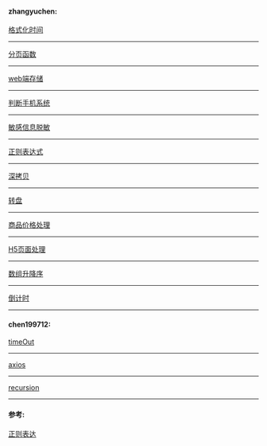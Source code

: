 
#### zhangyuchen: 

[格式化时间](https://github.com/zhanghenvom/utils/blob/master/zhangyuchen/formatTime.js)
- - -
[分页函数](https://github.com/zhanghenvom/utils/blob/master/zhangyuchen/paging.js)
- - -
[web端存储](https://github.com/zhanghenvom/utils/blob/master/zhangyuchen/auth.js)
- - -
[判断手机系统](https://github.com/zhanghenvom/utils/blob/master/zhangyuchen/iosOrAndroid.js)
- - -
[敏感信息脱敏](https://github.com/zhanghenvom/utils/blob/master/zhangyuchen/desensitization.js)
- - -
[正则表达式](https://github.com/zhanghenvom/utils/blob/master/zhangyuchen/RegExp.js)
- - -
[深拷贝](https://github.com/zhanghenvom/utils/blob/master/zhangyuchen/deepCopy.js)
- - -
[转盘](https://github.com/zhanghenvom/utils/blob/master/zhangyuchen/Rotate.js)
- - -
[商品价格处理](https://github.com/zhanghenvom/utils/blob/master/zhangyuchen/toStr.js)
- - -
[H5页面处理](https://github.com/zhanghenvom/utils/blob/master/zhangyuchen/auto-size.js)
- - -
[数组升降序](https://github.com/zhanghenvom/utils/blob/master/zhangyuchen/arrSort.js)
- - -
[倒计时](https://github.com/zhanghenvom/utils/blob/master/zhangyuchen/updateEndTime.js)
- - -

#### chen199712:
[timeOut](https://github.com/zhanghenvom/utils/blob/master/陈/timeOut.js)
- - -
[axios](https://github.com/zhanghenvom/utils/blob/master/陈/axios.js)
- - -
[recursion](https://github.com/zhanghenvom/utils/blob/master/陈/recursion.js)
- - -


#### 参考:
[正则表达](https://any86.github.io/any-rule/)
